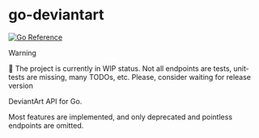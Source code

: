 # go-deviantart

[![Go Reference](https://pkg.go.dev/badge/github.com/leonidboykov/go-deviantart.svg)](https://pkg.go.dev/github.com/leonidboykov/go-deviantart)

> [!WARNING]
> 🚧 The project is currently in WIP status. Not all endpoints are tests,
> unit-tests are missing, many TODOs, etc. Please, consider waiting for release
> version

DeviantArt API for Go.

Most features are implemented, and only deprecated and pointless endpoints are
omitted.
